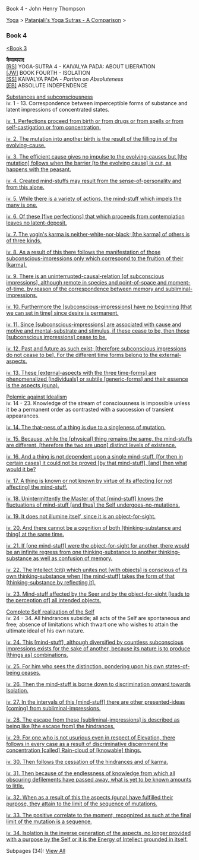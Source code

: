 Book 4 - John Henry Thompson


[Yoga](../../yoga.html)‎ > ‎[Patanjali's Yoga Sutras - A Comparison](../patanjani.html)‎ > ‎

### Book 4

[<Book 3](book-3.html)

**कैवल्यपाद**  
[\[RS\]](http://www.ashtangayoga.info/source-texts/yoga-sutra-patanjali/chapter-4/) YOGA-SUTRA 4 - KAIVALYA PADA: ABOUT LIBERATION  
[\[JW\]](http://books.google.com/books?id=YzFImjtOxUwC&pg=PA299&ci=308%2C231%2C285%2C114&source=bookclip) BOOK FOURTH - ISOLATION  
[\[SS\]](http://www.amazon.com/Yoga-Sutras-Patanjali-Commentary-Satchidananda/dp/0932040381) KAIVALYA PADA - _Portion on Absoluteness_  
[\[EB\]](http://www.amazon.com/Yoga-Sutras-Patanjali-Translation-Commentary/dp/0865477361/ref=sr_1_1?ie=UTF8&s=books&qid=1250508322&sr=1-1) ABSOLUTE INDEPENDENCE

[Substances and subconsciousness](http://books.google.com/books?id=YzFImjtOxUwC&pg=PR40&ci=168%2C394%2C782%2C720&source=bookclip)  
iv. 1 - 13. Correspondence between imperceptible forms of substance and latent impressions of concentrated states.

[iv. 1. Perfections proceed from birth or from drugs or from spells or from self-castigation or from concentration.](book-4/41.html)

[iv. 2. The mutation into another birth is the result of the filling in of the evolving-cause.](book-4/42.html)

[iv. 3. The efficient cause gives no impulse to the evolving-causes but \[the mutation\] follows when the barrier \[to the evolving cause\] is cut, as happens with the peasant.](book-4/43.html)

[iv. 4. Created mind-stuffs may result from the sense-of-personality and from this alone.](book-4/44.html)

[iv. 5. While there is a variety of actions, the mind-stuff which impels the many is one.](book-4/45.html)

[iv. 6. Of these \[five perfections\] that which proceeds from contemplation leaves no latent-deposit.](book-4/46.html)

[iv. 7. The yogin's karma is neither-white-nor-black; \[the karma\] of others is of three kinds.](book-4/47.html)

[iv. 8. As a result of this there follows the manifestation of those subconscious-impressions only which correspond to the fruition of their \[karma\].](book-4/48.html)

[iv. 9. There is an uninterrupted-causal-relation \[of subconscious impressions\], although remote in species and point-of-space and moment-of-time, by reason of the correspondence between memory and subliminal-impressions.](book-4/49.html)

[iv. 10. Furthermore the \[subconscious-impressions\] have no beginning \[that we can set in time\] since desire is permanent.](book-4/411.html)

[iv. 11. Since \[subconscious-impressions\] are associated with cause and motive and mental-substrate and stimulus, if these cease to be, then those \[subconscious impressions\] cease to be.](book-4/411.html)

[iv. 12. Past and future as such exist; \[therefore subconscious impressions do not cease to be\]. For the different time forms belong to the external-aspects.](book-4/412.html)

[iv. 13. These \[external-aspects with the three time-forms\] are phenomenalized \[individuals\] or subtile \[generic-forms\] and their essence is the aspects (guna).](book-4/413.html)

[Polemic against Idealism](http://books.google.com/books?id=YzFImjtOxUwC&pg=PR40&ci=143%2C1118%2C796%2C188&source=bookclip)  
iv. 14 - 23. Knowledge of the stream of consciousness is impossible unless it be a permanent order as contrasted with a succession of transient appearances.

[iv. 14. The that-ness of a thing is due to a singleness of mutation.](book-4/414.html)

[iv. 15. Because, while the \[physical\] thing remains the same, the mind-stuffs are different, \[therefore the two are upon\] distinct levels of existence.](book-4/415.html)

[iv. 16. And a thing is not dependent upon a single mind-stuff, \[for then in certain cases\] it could not be proved \[by that mind-stuff\], \[and\] then what would it be?](book-4/416.html)

[iv. 17. A thing is known or not known by virtue of its affecting \[or not affecting\] the mind-stuff.](book-4/417.html)

[iv. 18. Unintermittently the Master of that \[mind-stuff\] knows the fluctuations of mind-stuff \[and thus\] the Self undergoes-no-mutations.](book-4/418.html)

[iv. 19. It does not illumine itself, since it is an object-for-sight.](book-4/419.html)

[iv. 20. And there cannot be a cognition of both \[thinking-substance and thing\] at the same time.](book-4/420.html)

[iv. 21. If \[one mind-stuff\] were the object-for-sight for another, there would be an infinite regress from one thinking-substance to another thinking-substance as well as confusion of memory.](book-4/421.html)

[iv. 22. The Intellect (citi) which unites not \[with objects\] is conscious of its own thinking-substance when \[the mind-stuff\] takes the form of that \[thinking-substance by reflecting it\].](book-4/422.html)

[iv. 23. Mind-stuff affected by the Seer and by the object-for-sight \[leads to the perception of\] all intended objects.](book-4/423.html)

[Complete Self realization of the Self](http://books.google.com/books?id=YzFImjtOxUwC&pg=PR41&ci=93%2C584%2C807%2C626&source=bookclip)  
iv. 24 - 34. All hindrances subside; all acts of the Self are spontaneous and free; absence of limitations which thwart one who wishes to attain the ultimate ideal of his own nature.

[iv. 24. This \[mind-stuff\], although diversified by countless subconscious impressions exists for the sake of another, because its nature is to produce \[things as\] combinations.](book-4/424.html)

[iv. 25. For him who sees the distinction, pondering upon his own states-of-being ceases.](book-4/425.html)

[iv. 26. Then the mind-stuff is borne down to discrimination onward towards Isolation.](book-4/426.html)

[iv. 27. In the intervals of this \[mind-stuff\] there are other presented-ideas \[coming\] from subliminal-impressions.](book-4/427.html)

[iv. 28. The escape from these \[subliminal-impressions\] is described as being like \[the escape from\] the hindrances.](book-4/428.html)

[iv. 29. For one who is not usurious even in respect of Elevation, there follows in every case as a result of discriminative discernment the concentration \[called\] Rain-cloud of \[knowable\] things.](book-4/429.html)

[iv. 30. Then follows the cessation of the hindrances and of karma.](book-4/430.html)

[iv. 31. Then because of the endlessness of knowledge from which all obscuring defilements have passed away, what is yet to be known amounts to little.](book-4/431.html)

[iv. 32. When as a result of this the aspects (guna) have fulfilled their purpose, they attain to the limit of the sequence of mutations.](book-4/432.html)

[iv. 33. The positive correlate to the moment, recognized as such at the final limit of the mutation is a sequence.](book-4/433.html)

[iv. 34. Isolation is the inverse generation of the aspects, no longer provided with a purpose by the Self or it is the Energy of Intellect grounded in itself.](book-4/434.html)

Subpages (34): [View All](../../system/app/pages/subPages-path=-yoga-patanjani-book-4.html)
